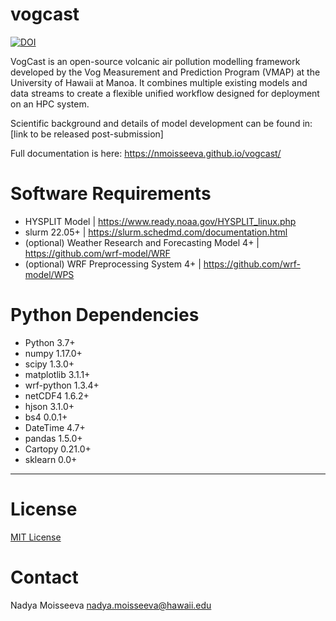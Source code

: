 # vogcast
[![DOI](https://zenodo.org/badge/DOI/10.5281/zenodo.10035712.svg)](https://doi.org/10.5281/zenodo.10035712)

VogCast is an open-source volcanic air pollution modelling framework developed by the Vog Measurement and Prediction Program (VMAP) at the University of Hawaii at Manoa. It combines multiple existing models and data streams to create a flexible unified workflow designed for deployment on an HPC system. 

Scientific background and details of model development can be found in: [link to be released post-submission]

Full documentation is here: https://nmoisseeva.github.io/vogcast/

# Software Requirements

* HYSPLIT Model | https://www.ready.noaa.gov/HYSPLIT_linux.php
* slurm 22.05+ | https://slurm.schedmd.com/documentation.html
* (optional) Weather Research and Forecasting Model 4+ | https://github.com/wrf-model/WRF
* (optional) WRF Preprocessing System 4+ | https://github.com/wrf-model/WPS


# Python Dependencies

* Python 3.7+
* numpy 1.17.0+
* scipy 1.3.0+
* matplotlib 3.1.1+
* wrf-python 1.3.4+
* netCDF4 1.6.2+
* hjson 3.1.0+
* bs4 0.0.1+
* DateTime 4.7+
* pandas 1.5.0+
* Cartopy 0.21.0+
* sklearn 0.0+

-----------------



# License

[MIT License](https://github.com/nmoisseeva/vogcast/LICENSE)

# Contact
Nadya Moisseeva nadya.moisseeva@hawaii.edu
